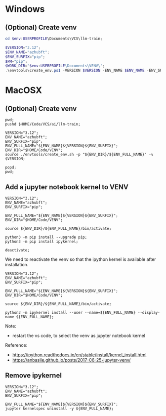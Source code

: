 # Windows
## (Optional) Create venv
```powershell
cd $env:USERPROFILE\Documents\VCS\llm-train;

$VERSION="3.12";
$ENV_NAME="azhubft";
$ENV_SURFIX="pip";
$PM="pip";
$WORK_DIR="$env:USERPROFILE\Documents\VENV\";
.\envtools\create_env.ps1 -VERSION $VERSION -ENV_NAME $ENV_NAME -ENV_SURFIX $ENV_SURFIX -PM $PM -WORK_DIR $WORK_DIR;
```

# MacOSX
## (Optional) Create venv
```shell
pwd;
pushd $HOME/Code/VCS/ai/llm-train;

VERSION="3.12";
ENV_NAME="azhubft";
ENV_SURFIX="pip";
ENV_FULL_NAME="${ENV_NAME}${VERSION}${ENV_SURFIX}";
ENV_DIR="$HOME/Code/VENV";
source ./envtools/create_env.sh -p "${ENV_DIR}/${ENV_FULL_NAME}" -v $VERSION;

popd;
pwd;
```

## Add a jupyter notebook kernel to VENV
```shell
VERSION="3.12";
ENV_NAME="azhubft";
ENV_SURFIX="pip";

ENV_FULL_NAME="${ENV_NAME}${VERSION}${ENV_SURFIX}";
ENV_DIR="$HOME/Code/VENV";

source ${ENV_DIR}/${ENV_FULL_NAME}/bin/activate;

python3 -m pip install --upgrade pip;
python3 -m pip install ipykernel;

deactivate;
```

We need to reactivate the venv so that the ipython kernel is available after installation.
```shell
VERSION="3.12";
ENV_NAME="azhubft";
ENV_SURFIX="pip";

ENV_FULL_NAME="${ENV_NAME}${VERSION}${ENV_SURFIX}";
ENV_DIR="$HOME/Code/VENV";

source ${ENV_DIR}/${ENV_FULL_NAME}/bin/activate;

python3 -m ipykernel install --user --name=${ENV_FULL_NAME} --display-name ${ENV_FULL_NAME};
```
Note: 
* restart the vs code, to select the venv as jupyter notebook kernel

Reference:
* https://ipython.readthedocs.io/en/stable/install/kernel_install.html
* https://anbasile.github.io/posts/2017-06-25-jupyter-venv/

## Remove ipykernel
```shell
VERSION="3.12";
ENV_NAME="azhubft";
ENV_SURFIX="pip";

ENV_FULL_NAME="${ENV_NAME}${VERSION}${ENV_SURFIX}";
jupyter kernelspec uninstall -y ${ENV_FULL_NAME};
```